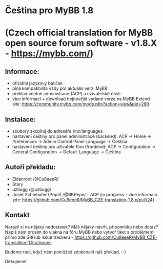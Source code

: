 # Čeština pro MyBB 1.8 
(Czech official translation for MyBB open source forum software - v1.8.X - https://mybb.com/)
=======
## Informace:
- oficiální jazykový balíček
- plná kompatibilita vždy pro aktuální verzi MyBB
- překlad včetně administrace (ACP) a uživatelské části
- více informací + download nejnovější vydané verze na MyBB Extend site: https://community.mybb.com/mods.php?action=view&pid=280

## Instalace:
- soubory zkopíruj do adresáře /inc/languages
- nastavení češtiny pro panel administrace (backend): ACP -> Home -> Preferences -> Admin Control Panel Language -> Čeština
- nastavení češtiny pro uživatele fóra (frontend): ACP -> Configuration -> General Configuration -> Default Language -> Čeština

## Autoři překladu:
- Eldenroot /@Cu8eeeR/
- Stary
- uzbugg /@uzbugg/
- Josef Schlehofer (Pepe) /@BKPepe/ - ACP
(in progress - více informací zde: https://github.com/Cu8eeeR/MyBB_CZE-translation-1.8.x/pull/24)

## Kontakt
Narazil si na nějaký nedostatek? Máš nějaký návrh, připomínku nebo dotaz? Napiš nám prosím do vlákna na fóru MyBB nebo vytvoř tiket s problémem přímo zde GitHub issue trackeru - https://github.com/Cu8eeeR/MyBB_CZE-translation-1.8.x/issues

Budeme rádi, když nám pomůžeš zdokonalit náš překlad. :-)

Děkujeme!